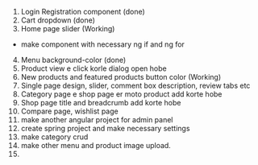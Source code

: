 1. Login Registration component (done)
2. Cart dropdown (done)
3. Home page slider (Working)
* make component with necessary ng if and ng for
4. Menu background-color (done)
5. Product view e click korle dialog open hobe
6. New products and featured products button color (Working)
7. Single page design, slider, comment box description, review tabs etc
8. Category page e shop page er moto product add korte hobe
9. Shop page title and breadcrumb add korte hobe
10. Compare page, wishlist page
11. make another angular project for admin panel
12. create spring project and make necessary settings
13. make category crud
14. make other menu and product image upload. 
15. 
